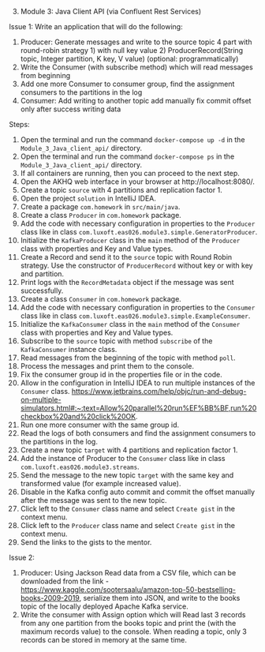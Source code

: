 3. Module 3: Java Client API (via Confluent Rest Services)

Issue 1: Write an application that will do the following:
1. Producer: Generate messages and write to the source topic 4 part with round-robin strategy  1) with null key value 2) ProducerRecord(String topic, Integer partition, K key, V value) (optional: programmatically)
2. Write the Consumer (with subscribe method) which will read messages from beginning
3. Add one more Consumer to consumer group, find the assignment consumers to the partitions in the log
4. Consumer: Add writing to another topic add manually fix commit offset only after success writing data

Steps:
1. Open the terminal and run the command `docker-compose up -d` in the `Module_3_Java_client_api/` directory. 
2. Open the terminal and run the command `docker-compose ps` in the `Module_3_Java_client_api/` directory.
3. If all containers are running, then you can proceed to the next step.
4. Open the AKHQ web interface in your browser at http://localhost:8080/.
5. Create a topic `source` with 4 partitions and replication factor 1.
6. Open the project `solution` in IntelliJ IDEA.
7. Create a package `com.homework` in `src/main/java`.
8. Create a class `Producer` in `com.homework` package.
9. Add the code with necessary configuration in properties to the `Producer` class like in class `com.luxoft.eas026.module3.simple.GeneratorProducer`.
10. Initialize the `KafkaProducer` class in the `main` method of the `Producer` class with properties and Key and Value types.
11. Create a Record and send it to the `source` topic with Round Robin strategy. Use the constructor of `ProducerRecord` without key or with key and partition.
12. Print logs with the `RecordMetadata` object if the message was sent successfully.
13. Create a class `Consumer` in `com.homework` package.
14. Add the code with necessary configuration in properties to the `Consumer` class like in class `com.luxoft.eas026.module3.simple.ExampleConsumer`.
15. Initialize the `KafkaConsumer` class in the `main` method of the `Consumer` class with properties and Key and Value types.
16. Subscribe to the `source` topic with method `subscribe` of the `KafkaConsumer` instance class.
17. Read messages from the beginning of the topic with method `poll`.
18. Process the messages and print them to the console.
19. Fix the consumer group id in the properties file or in the code.
20. Allow in the configuration in IntelliJ IDEA to run multiple instances of the `Consumer` class. https://www.jetbrains.com/help/objc/run-and-debug-on-multiple-simulators.html#:~:text=Allow%20parallel%20run%EF%BB%BF,run%20checkbox%20and%20click%20OK. 
21. Run one more consumer with the same group id. 
22. Read the logs of both consumers and find the assignment consumers to the partitions in the log.
23. Create a new topic `target` with 4 partitions and replication factor 1.
24. Add the instance of Producer to the `Consumer` class like in class `com.luxoft.eas026.module3.streams`.
25. Send the message to the new topic `target` with the same key and transformed value (for example increased value).
26. Disable in the Kafka config auto commit and commit the offset manually after the message was sent to the new topic.
27. Click left to the `Consumer` class name and select `Create gist` in the context menu.
28. Click left to the `Producer` class name and select `Create gist` in the context menu.
29. Send the links to the gists to the mentor.


Issue 2:
1. Producer: Using Jackson Read data from a CSV file, which can be downloaded from the link - https://www.kaggle.com/sootersaalu/amazon-top-50-bestselling-books-2009-2019, serialize them into JSON, and write to the books topic of the locally deployed Apache Kafka service.
2. Write the consumer with Assign option which will Read last 3 records from any one partition from the books topic and print the (with the maximum records value) to the console. When reading a topic, only 3 records can be stored in memory at the same time.


